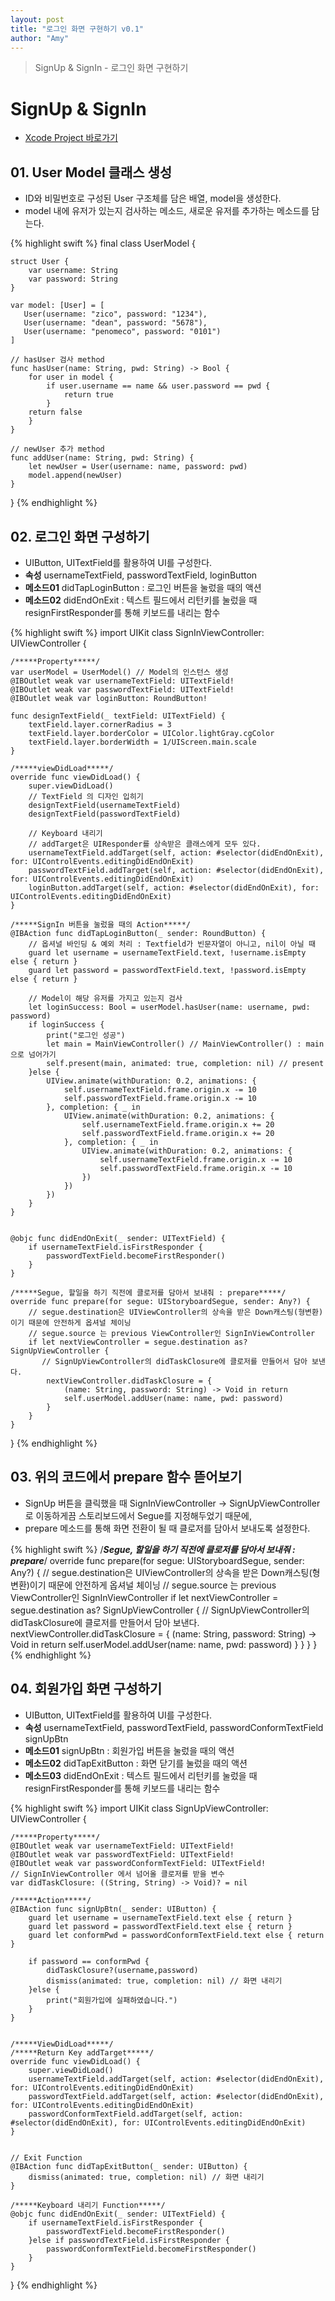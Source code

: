 ```yaml
---
layout: post
title: "로그인 화면 구현하기 v0.1"
author: "Amy"
---
```


> SignUp & SignIn - 로그인 화면 구현하기

# SignUp & SignIn
- [Xcode Project 바로가기](https://github.com/amywork/tastySwift/tree/master/0927_LoginUserDefault/0927_SignUp)


## 01. User Model 클래스 생성
- ID와 비밀번호로 구성된 User 구조체를 담은 배열, model을 생성한다.
- model 내에 유저가 있는지 검사하는 메소드, 새로운 유저를 추가하는 메소드를 담는다.

{% highlight swift %}
final class UserModel {
    
    struct User {
        var username: String
        var password: String
    }
    
    var model: [User] = [
       User(username: "zico", password: "1234"),
       User(username: "dean", password: "5678"),
       User(username: "penomeco", password: "0101")
    ]
    
    // hasUser 검사 method
    func hasUser(name: String, pwd: String) -> Bool {
        for user in model {
            if user.username == name && user.password == pwd {
                return true
            }
        return false
        }
    }
        
    // newUser 추가 method
    func addUser(name: String, pwd: String) {
        let newUser = User(username: name, password: pwd)
        model.append(newUser)
    }

}
{% endhighlight %}

## 02. 로그인 화면 구성하기
- UIButton, UITextField를 활용하여 UI를 구성한다.
- **속성** usernameTextField, passwordTextField, loginButton
- **메소드01** didTapLoginButton : 로그인 버튼을 눌렀을 때의 액션
- **메소드02** didEndOnExit : 텍스트 필드에서 리턴키를 눌렀을 때 resignFirstResponder를 통해 키보드를 내리는 함수

{% highlight swift %}
import UIKit
class SignInViewController: UIViewController {

    /*****Property*****/
    var userModel = UserModel() // Model의 인스턴스 생성
    @IBOutlet weak var usernameTextField: UITextField!
    @IBOutlet weak var passwordTextField: UITextField!
    @IBOutlet weak var loginButton: RoundButton!
    
    func designTextField(_ textField: UITextField) {
        textField.layer.cornerRadius = 3
        textField.layer.borderColor = UIColor.lightGray.cgColor
        textField.layer.borderWidth = 1/UIScreen.main.scale
    }
    
    /*****viewDidLoad*****/
    override func viewDidLoad() {
        super.viewDidLoad()
        // TextField 의 디자인 입히기
        designTextField(usernameTextField)
        designTextField(passwordTextField)
        
        // Keyboard 내리기
        // addTarget은 UIResponder를 상속받은 클래스에게 모두 있다.
        usernameTextField.addTarget(self, action: #selector(didEndOnExit), for: UIControlEvents.editingDidEndOnExit)
        passwordTextField.addTarget(self, action: #selector(didEndOnExit), for: UIControlEvents.editingDidEndOnExit)
        loginButton.addTarget(self, action: #selector(didEndOnExit), for: UIControlEvents.editingDidEndOnExit)
    }

    /*****SignIn 버튼을 눌렀을 때의 Action*****/
    @IBAction func didTapLoginButton(_ sender: RoundButton) {
        // 옵셔널 바인딩 & 예외 처리 : Textfield가 빈문자열이 아니고, nil이 아닐 때
        guard let username = usernameTextField.text, !username.isEmpty else { return }
        guard let password = passwordTextField.text, !password.isEmpty else { return }
        
        // Model이 해당 유저를 가지고 있는지 검사
        let loginSuccess: Bool = userModel.hasUser(name: username, pwd: password)
        if loginSuccess {
            print("로그인 성공")
            let main = MainViewController() // MainViewController() : main으로 넘어가기
            self.present(main, animated: true, completion: nil) // present
        }else {
            UIView.animate(withDuration: 0.2, animations: {
                self.usernameTextField.frame.origin.x -= 10
                self.passwordTextField.frame.origin.x -= 10
            }, completion: { _ in
                UIView.animate(withDuration: 0.2, animations: {
                    self.usernameTextField.frame.origin.x += 20
                    self.passwordTextField.frame.origin.x += 20
                }, completion: { _ in
                    UIView.animate(withDuration: 0.2, animations: {
                        self.usernameTextField.frame.origin.x -= 10
                        self.passwordTextField.frame.origin.x -= 10
                    })
                })
            })
        }
    }
    

    @objc func didEndOnExit(_ sender: UITextField) {
        if usernameTextField.isFirstResponder {
            passwordTextField.becomeFirstResponder()
        }
    }

    /*****Segue, 할일을 하기 직전에 클로저를 담아서 보내줘 : prepare*****/
    override func prepare(for segue: UIStoryboardSegue, sender: Any?) {
        // segue.destination은 UIViewController의 상속을 받은 Down캐스팅(형변환)이기 때문에 안전하게 옵셔널 체이닝
        // segue.source 는 previous ViewController인 SignInViewController
        if let nextViewController = segue.destination as? SignUpViewController {
           // SignUpViewController의 didTaskClosure에 클로저를 만들어서 담아 보낸다.
            nextViewController.didTaskClosure = {
                (name: String, password: String) -> Void in return
                self.userModel.addUser(name: name, pwd: password)
            }
        }
	}
}
{% endhighlight %}

## 03. 위의 코드에서 prepare 함수 뜯어보기
- SignUp 버튼을 클릭했을 때 SignInViewController -> SignUpViewController로 이동하게끔 스토리보드에서 Segue를 지정해두었기 때문에,
- prepare 메소드를 통해 화면 전환이 될 때 클로저를 담아서 보내도록 설정한다.

{% highlight swift %}
    /*****Segue, 할일을 하기 직전에 클로저를 담아서 보내줘 : prepare*****/
    override func prepare(for segue: UIStoryboardSegue, sender: Any?) {
        // segue.destination은 UIViewController의 상속을 받은 Down캐스팅(형변환)이기 때문에 안전하게 옵셔널 체이닝
        // segue.source 는 previous ViewController인 SignInViewController
        if let nextViewController = segue.destination as? SignUpViewController {
           // SignUpViewController의 didTaskClosure에 클로저를 만들어서 담아 보낸다.
            nextViewController.didTaskClosure = {
                (name: String, password: String) -> Void in return
                self.userModel.addUser(name: name, pwd: password)
            }
        }
	}
}
{% endhighlight %}


## 04. 회원가입 화면 구성하기
- UIButton, UITextField를 활용하여 UI를 구성한다.
- **속성** usernameTextField, passwordTextField, passwordConformTextField signUpBtn
- **메소드01** signUpBtn : 회원가입 버튼을 눌렀을 때의 액션
- **메소드02** didTapExitButton : 화면 닫기를 눌렀을 때의 액션 
- **메소드03** didEndOnExit : 텍스트 필드에서 리턴키를 눌렀을 때 resignFirstResponder를 통해 키보드를 내리는 함수

{% highlight swift %}
import UIKit
class SignUpViewController: UIViewController {

    /*****Property*****/
    @IBOutlet weak var usernameTextField: UITextField!
    @IBOutlet weak var passwordTextField: UITextField!
    @IBOutlet weak var passwordConformTextField: UITextField!
    // SignInViewController 에서 넘어올 클로저를 받을 변수
    var didTaskClosure: ((String, String) -> Void)? = nil
    
    /*****Action*****/
    @IBAction func signUpBtn(_ sender: UIButton) {
        guard let username = usernameTextField.text else { return }
        guard let password = passwordTextField.text else { return }
        guard let conformPwd = passwordConformTextField.text else { return }
        
        if password == conformPwd {
            didTaskClosure?(username,password)
            dismiss(animated: true, completion: nil) // 화면 내리기
        }else {
            print("회원가입에 실패하였습니다.")
        }
    }
    
    
    /*****ViewDidLoad*****/
    /*****Return Key addTarget*****/
    override func viewDidLoad() {
        super.viewDidLoad()
        usernameTextField.addTarget(self, action: #selector(didEndOnExit), for: UIControlEvents.editingDidEndOnExit)
        passwordTextField.addTarget(self, action: #selector(didEndOnExit), for: UIControlEvents.editingDidEndOnExit)
        passwordConformTextField.addTarget(self, action: #selector(didEndOnExit), for: UIControlEvents.editingDidEndOnExit)
    }
    
    
    // Exit Function
    @IBAction func didTapExitButton(_ sender: UIButton) {
        dismiss(animated: true, completion: nil) // 화면 내리기
    }
    
    /*****Keyboard 내리기 Function*****/
    @objc func didEndOnExit(_ sender: UITextField) {
        if usernameTextField.isFirstResponder {
            passwordTextField.becomeFirstResponder()
        }else if passwordTextField.isFirstResponder {
            passwordConformTextField.becomeFirstResponder()
        }
    }
    
}
{% endhighlight %}